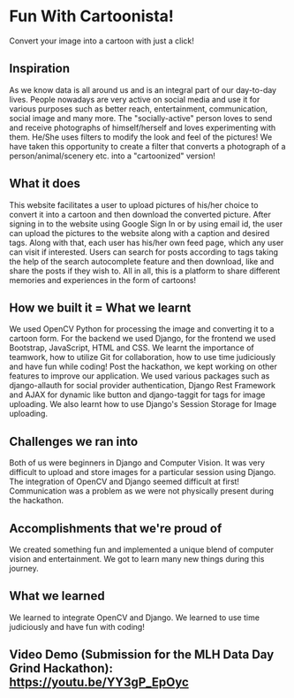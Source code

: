# Fun With Cartoonista!
Convert your image into a cartoon with just a click!

## Inspiration
As we know data is all around us and is an integral part of our day-to-day lives. People nowadays are very active on social media and use it for various purposes such as better reach, entertainment, communication, social image and many more. The "socially-active" person loves to send and receive photographs of himself/herself and loves experimenting with them. He/She uses filters to modify the look and feel of the pictures! We have taken this opportunity to create a filter that converts a photograph of a person/animal/scenery etc. into a "cartoonized" version! 

## What it does
This website facilitates a user to upload pictures of his/her choice to convert it into a cartoon and then download the converted picture. After signing in to the website using Google Sign In or by using email id, the user can upload the pictures to the website along with a caption and desired tags. Along with that, each user has his/her own feed page, which any user can visit if interested. Users can search for posts according to tags taking the help of the search autocomplete feature and then download, like and share the posts if they wish to. All in all, this is a platform to share different memories and experiences in the form of cartoons!

## How we built it = What we learnt
We used OpenCV Python for processing the image and converting it to a cartoon form. For the backend we used Django, for the frontend we used Bootstrap, JavaScript, HTML and CSS. We learnt the importance of teamwork, how to utilize Git for collaboration, how to use time judiciously and have fun while coding! Post the hackathon, we kept working on other features to improve our application. We used various packages such as django-allauth for social provider authentication, Django Rest Framework and AJAX for dynamic like button and django-taggit for tags for image uploading. We also learnt how to use Django's Session Storage for Image uploading.

## Challenges we ran into
Both of us were beginners in Django and Computer Vision. It was very difficult to upload and store images for a particular session using Django. The integration of OpenCV and Django seemed difficult at first! Communication was a problem as we were not physically present during the hackathon.

## Accomplishments that we're proud of
We created something fun and implemented a unique blend of computer vision and entertainment. We got to learn many new things during this journey.

## What we learned
We learned to integrate OpenCV and Django. We learned to use time judiciously and have fun with coding!

## Video Demo (Submission for the MLH Data Day Grind Hackathon): https://youtu.be/YY3gP_EpOyc
